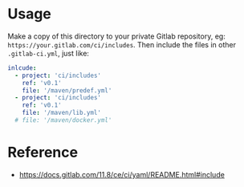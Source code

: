 # Usage

Make a copy of this directory to your private Gitlab repository, eg: `https://your.gitlab.com/ci/includes`. Then include the files in other `.gitlab-ci.yml`, just like:

```yml
inlcude:
  - project: 'ci/includes'
    ref: 'v0.1'
    file: '/maven/predef.yml'
  - project: 'ci/includes'
    ref: 'v0.1'
    file: '/maven/lib.yml'
  # file: '/maven/docker.yml'  
```

# Reference

- https://docs.gitlab.com/11.8/ce/ci/yaml/README.html#include